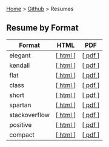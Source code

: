 [Home](https://jeffwindsor.carrd.co/) > [Github](https://jeffwindsor.github.io/) > Resumes

## Resume by Format

|Format|HTML|PDF|
|---|---|---|
| elegant | [[ html ](./generated/resume-json-elegant.html)] | [[ pdf ](./generated/resume-json-elegant.pdf)] |
| kendall | [[ html ](./generated/resume-json-kendall.html)] | [[ pdf ](./generated/resume-json-kendall.pdf)] |
| flat | [[ html ](./generated/resume-json-flat.html)] | [[ pdf ](./generated/resume-json-flat.pdf)] |
| class | [[ html ](./generated/resume-json-class.html)] | [[ pdf ](./generated/resume-json-class.pdf)] |
| short | [[ html ](./generated/resume-json-short.html)] | [[ pdf ](./generated/resume-json-short.pdf)] |
| spartan | [[ html ](./generated/resume-json-spartan.html)] | [[ pdf ](./generated/resume-json-spartan.pdf)] |
| stackoverflow | [[ html ](./generated/resume-json-stackoverflow.html)] | [[ pdf ](./generated/resume-json-stackoverflow.pdf)] |
| positive | [[ html ](./generated/resume-fresh-positive.html)] | [[ pdf ](./generated/resume-fresh-positive.pdf)] |
| compact | [[ html ](./generated/resume-fresh-compact.html)] | [[ pdf ](./generated/resume-fresh-compact.pdf)] |
